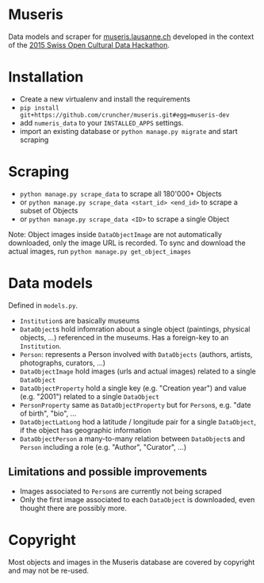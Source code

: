 # Museris

Data models and scraper for <a href="https://museris.lausanne.ch/">museris.lausanne.ch</a> developed in the context of the <a href="http://make.opendata.ch/wiki/event:2015-02">2015 Swiss Open Cultural Data Hackathon</a>.



# Installation

* Create a new virtualenv and install the requirements
* `pip install git+https://github.com/cruncher/museris.git#egg=museris-dev`
* add `numeris_data` to your `INSTALLED_APPS` settings.
* import an existing database or `python manage.py migrate` and start scraping

# Scraping

* `python manage.py scrape_data` to scrape all 180'000+ Objects
* or `python manage.py scrape_data <start_id> <end_id>` to scrape a subset of Objects
* or `python manage.py scrape_data <ID>` to scrape a single Object

Note: Object images inside `DataObjectImage` are not automatically downloaded, only the image URL is recorded. To sync and download the actual images, run `python manage.py get_object_images`

# Data models

Defined in `models.py`.

* `Institution`s are basically museums
* `DataObject`s hold infomration about a single object (paintings, physical objects, …) referenced in the museums. Has a foreign-key to an `Institution`.
* `Person`: represents a Person involved with `DataObjects` (authors, artists, photographs, curators, …)
* `DataObjectImage` hold images (urls and actual images) related to a single `DataObject`
* `DataObjectProperty` hold a single key (e.g. "Creation year") and value (e.g. "2001") related to a single `DataObject`
* `PersonProperty` same as `DataObjectProperty` but for `Person`s, e.g. "date of birth", "bio", …
* `DataObjectLatLong` hod a latitude / longitude pair for a single `DataObject`, if the object has geographic information
* `DataObjectPerson` a many-to-many relation between `DataObject`s and `Person` including a role (e.g. "Author", "Curator", …)


## Limitations and possible improvements

* Images associated to `Person`s are currently not being scraped
* Only the first image associated to each `DataObject` is downloaded, even thought there are possibly more.

# Copyright

Most objects and images in the Museris database are covered by copyright and may not be re-used. 
